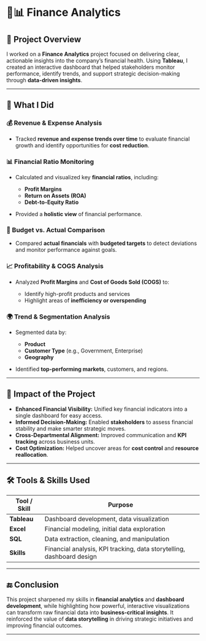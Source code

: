 
# 💼📊 Finance Analytics 

## 📝 Project Overview

I worked on a **Finance Analytics** project focused on delivering clear, actionable insights into the company’s financial health. Using **Tableau**, I created an interactive dashboard that helped stakeholders monitor performance, identify trends, and support strategic decision-making through **data-driven insights**.

---

## 🔄 What I Did

### 💰 Revenue & Expense Analysis

* Tracked **revenue and expense trends over time** to evaluate financial growth and identify opportunities for **cost reduction**.

### 📊 Financial Ratio Monitoring

* Calculated and visualized key **financial ratios**, including:

  * **Profit Margins**
  * **Return on Assets (ROA)**
  * **Debt-to-Equity Ratio**
* Provided a **holistic view** of financial performance.

### 💸 Budget vs. Actual Comparison

* Compared **actual financials** with **budgeted targets** to detect deviations and monitor performance against goals.

### 📈 Profitability & COGS Analysis

* Analyzed **Profit Margins** and **Cost of Goods Sold (COGS)** to:

  * Identify high-profit products and services
  * Highlight areas of **inefficiency or overspending**

### 🌍 Trend & Segmentation Analysis

* Segmented data by:

  * **Product**
  * **Customer Type** (e.g., Government, Enterprise)
  * **Geography**
* Identified **top-performing markets**, customers, and regions.

---

## 🚀 Impact of the Project

* **Enhanced Financial Visibility:** Unified key financial indicators into a single dashboard for easy access.
* **Informed Decision-Making:** Enabled **stakeholders** to assess financial stability and make smarter strategic moves.
* **Cross-Departmental Alignment:** Improved communication and **KPI tracking** across business units.
* **Cost Optimization:** Helped uncover areas for **cost control** and **resource reallocation**.

---

## 🛠️ Tools & Skills Used

| Tool / Skill | Purpose                                                               |
| ------------ | --------------------------------------------------------------------- |
| **Tableau**  | Dashboard development, data visualization                             |
| **Excel**    | Financial modeling, initial data exploration                          |
| **SQL**      | Data extraction, cleaning, and manipulation                           |
| **Skills**   | Financial analysis, KPI tracking, data storytelling, dashboard design |

---

## 🔚 Conclusion

This project sharpened my skills in **financial analytics** and **dashboard development**, while highlighting how powerful, interactive visualizations can transform raw financial data into **business-critical insights**. It reinforced the value of **data storytelling** in driving strategic initiatives and improving financial outcomes.

---
